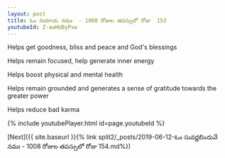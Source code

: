 ```yaml
---
layout: post
title: ఓం నయాయ నమః  - 1008 రోజుల తపస్సులో రోజు  153
youtubeId: Z-awHUByPxw
---
```

 
 
Helps get goodness, bliss and peace and God's blessings
 
Helps remain focused, help generate inner energy 
 
Helps boost physical and mental health 
 
Helps remain grounded and generates a sense of gratitude towards the greater power 
 
Helps reduce bad karma
 
 
 
 


{% include youtubePlayer.html id=page.youtubeId %}
 
[Next]({{ site.baseurl }}{% link  split2/_posts/2019-06-12-ఓం సువర్ణబిందువే నమః   - 1008 రోజుల తపస్సులో రోజు  154.md%})
 
